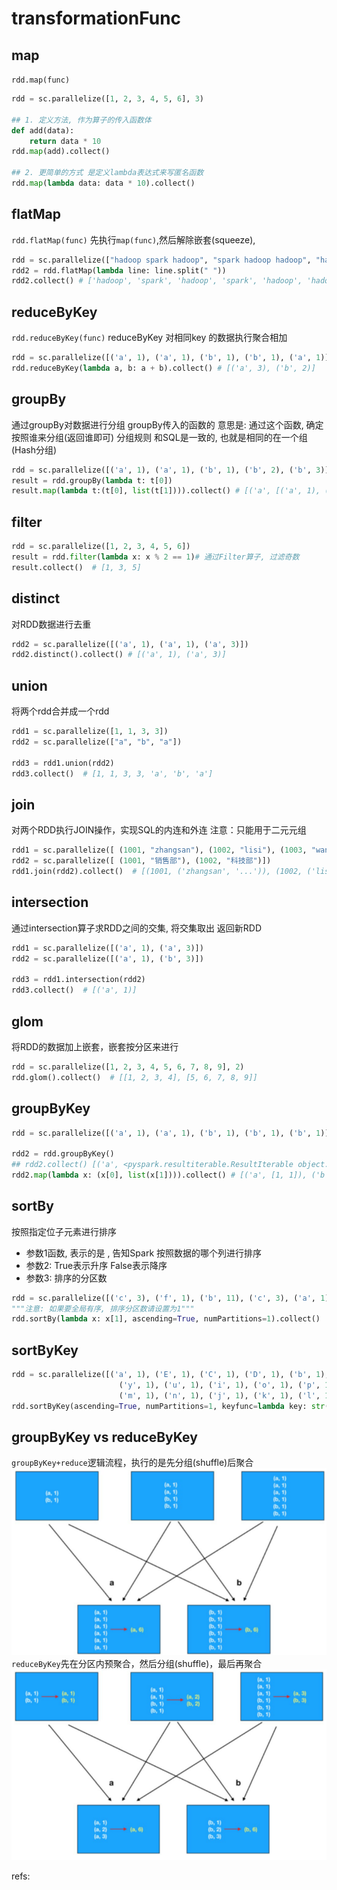 # transformationFunc


## map
`rdd.map(func)`

```python
rdd = sc.parallelize([1, 2, 3, 4, 5, 6], 3)

## 1. 定义方法, 作为算子的传入函数体
def add(data):
    return data * 10
rdd.map(add).collect()

## 2. 更简单的方式 是定义lambda表达式来写匿名函数
rdd.map(lambda data: data * 10).collect() 
```

## flatMap
`rdd.flatMap(func)`
先执行`map(func)`,然后解除嵌套(squeeze), 

```python
rdd = sc.parallelize(["hadoop spark hadoop", "spark hadoop hadoop", "hadoop flink spark"])
rdd2 = rdd.flatMap(lambda line: line.split(" "))
rdd2.collect() # ['hadoop', 'spark', 'hadoop', 'spark', 'hadoop', 'hadoop', 'hadoop', 'flink', 'spark']
```

## reduceByKey
`rdd.reduceByKey(func)`
reduceByKey 对相同key 的数据执行聚合相加
```python
rdd = sc.parallelize([('a', 1), ('a', 1), ('b', 1), ('b', 1), ('a', 1)])
rdd.reduceByKey(lambda a, b: a + b).collect() # [('a', 3), ('b', 2)]

```


## groupBy

通过groupBy对数据进行分组
groupBy传入的函数的 意思是: 通过这个函数, 确定按照谁来分组(返回谁即可)
分组规则 和SQL是一致的, 也就是相同的在一个组(Hash分组)
```python
rdd = sc.parallelize([('a', 1), ('a', 1), ('b', 1), ('b', 2), ('b', 3)])
result = rdd.groupBy(lambda t: t[0])
result.map(lambda t:(t[0], list(t[1]))).collect() # [('a', [('a', 1), ('a', 1)]), ('b', [('b', 1), ('b', 2), ('b', 3)])] 
```

## filter
```python
rdd = sc.parallelize([1, 2, 3, 4, 5, 6])
result = rdd.filter(lambda x: x % 2 == 1)# 通过Filter算子, 过滤奇数
result.collect()  # [1, 3, 5]

```

## distinct
对RDD数据进行去重
```python
rdd2 = sc.parallelize([('a', 1), ('a', 1), ('a', 3)])
rdd2.distinct().collect() # [('a', 1), ('a', 3)]
```

## union
将两个rdd合并成一个rdd

```python
rdd1 = sc.parallelize([1, 1, 3, 3])
rdd2 = sc.parallelize(["a", "b", "a"])

rdd3 = rdd1.union(rdd2)
rdd3.collect()  # [1, 1, 3, 3, 'a', 'b', 'a'] 
```

## join
对两个RDD执行JOIN操作，实现SQL的内连和外连
注意：只能用于二元元组
```python
rdd1 = sc.parallelize([ (1001, "zhangsan"), (1002, "lisi"), (1003, "wangwu"), (1004, "zhaoliu") ])
rdd2 = sc.parallelize([ (1001, "销售部"), (1002, "科技部")])
rdd1.join(rdd2).collect()  # [(1001, ('zhangsan', '...')), (1002, ('lisi', '...'))]

```

## intersection
通过intersection算子求RDD之间的交集, 将交集取出 返回新RDD


```python
rdd1 = sc.parallelize([('a', 1), ('a', 3)])
rdd2 = sc.parallelize([('a', 1), ('b', 3)])

rdd3 = rdd1.intersection(rdd2)
rdd3.collect()  # [('a', 1)]
```

## glom
将RDD的数据加上嵌套，嵌套按分区来进行
```python
rdd = sc.parallelize([1, 2, 3, 4, 5, 6, 7, 8, 9], 2)
rdd.glom().collect()  # [[1, 2, 3, 4], [5, 6, 7, 8, 9]]
```

## groupByKey

```python
rdd = sc.parallelize([('a', 1), ('a', 1), ('b', 1), ('b', 1), ('b', 1)])

rdd2 = rdd.groupByKey()
## rdd2.collect() [('a', <pyspark.resultiterable.ResultIterable object.), ('b', <pyspark.resultiterable.ResultIterable object>)]
rdd2.map(lambda x: (x[0], list(x[1]))).collect() # [('a', [1, 1]), ('b', [1, 1, 1])]
```


## sortBy
按照指定位子元素进行排序

- 参数1函数, 表示的是 ,  告知Spark 按照数据的哪个列进行排序
- 参数2: True表示升序 False表示降序
- 参数3: 排序的分区数

```python
rdd = sc.parallelize([('c', 3), ('f', 1), ('b', 11), ('c', 3), ('a', 1), ('c', 5), ('e', 1), ('n', 9), ('a', 1)], 3)
"""注意: 如果要全局有序, 排序分区数请设置为1"""
rdd.sortBy(lambda x: x[1], ascending=True, numPartitions=1).collect()  # [('f', 1), ('a', 1), ('e', 1), ('a', 1), ('c', 3), ('c', 3), ('c', 5), ('n', 9), ('b', 11)]
```


## sortByKey

```python
rdd = sc.parallelize([('a', 1), ('E', 1), ('C', 1), ('D', 1), ('b', 1), ('g', 1), ('f', 1),
                        ('y', 1), ('u', 1), ('i', 1), ('o', 1), ('p', 1),
                        ('m', 1), ('n', 1), ('j', 1), ('k', 1), ('l', 1)], 3)
rdd.sortByKey(ascending=True, numPartitions=1, keyfunc=lambda key: str(key).lower()).collect()
```


## groupByKey vs reduceByKey
`groupByKey+reduce`逻辑流程，执行的是先分组(shuffle)后聚合
![](./transformationFunc/1.png)
`reduceByKey`先在分区内预聚合，然后分组(shuffle)，最后再聚合
![](./transformationFunc/2.png)



refs:

